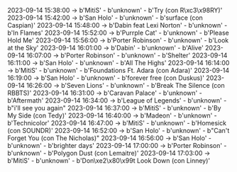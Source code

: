 2023-09-14 15:38:00 -> b'MitiS' - b'unknown' - b'Try (con R\xc3\x98RY)'
2023-09-14 15:42:00 -> b'San Holo' - b'unknown' - b'surface (con Caspian)'
2023-09-14 15:48:00 -> b'Dabin feat Lexi Norton' - b'unknown' - b'In Flames'
2023-09-14 15:52:00 -> b'Purrple Cat' - b'unknown' - b'Please Hold Me'
2023-09-14 15:56:00 -> b'Porter Robinson' - b'unknown' - b'Look at the Sky'
2023-09-14 16:01:00 -> b'Dabin' - b'unknown' - b'Alive'
2023-09-14 16:07:00 -> b'Porter Robinson' - b'unknown' - b'Shelter'
2023-09-14 16:11:00 -> b'San Holo' - b'unknown' - b'All The Highs'
2023-09-14 16:14:00 -> b'MitiS' - b'unknown' - b'Foundations Ft. Adara (con Adara)'
2023-09-14 16:19:00 -> b'San Holo' - b'unknown' - b'forever free (con Duskus)'
2023-09-14 16:26:00 -> b'Seven Lions' - b'unknown' - b'Break The Silence (con RBBTS)'
2023-09-14 16:31:00 -> b'Caravan Palace' - b'unknown' - b'Aftermath'
2023-09-14 16:34:00 -> b'League of Legends' - b'unknown' - b"i'll see you again"
2023-09-14 16:37:00 -> b'MitiS' - b'unknown' - b'By My Side (con Tedy)'
2023-09-14 16:40:00 -> b'Madeon' - b'unknown' - b'Technicolor'
2023-09-14 16:47:00 -> b'MitiS' - b'unknown' - b'Homesick (con SOUNDR)'
2023-09-14 16:52:00 -> b'San Holo' - b'unknown' - b"Can't Forget You (con The Nicholas)"
2023-09-14 16:56:00 -> b'San Holo' - b'unknown' - b'brighter days'
2023-09-14 17:00:00 -> b'Porter Robinson' - b'unknown' - b'Polygon Dust (con Lemaitre)'
2023-09-14 17:03:00 -> b'MitiS' - b'unknown' - b'Don\xe2\x80\x99t Look Down (con Linney)'
